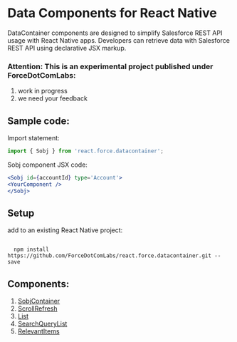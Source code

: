 # Data Components for React Native

DataContainer components are designed to simplify Salesforce REST API usage with React Native apps.
Developers can retrieve data with Salesforce REST API using declarative JSX markup.


### Attention: This is an experimental project published under ForceDotComLabs: 

1. work in progress
2. we need your feedback

## Sample code:

Import statement:

```jsx
import { Sobj } from 'react.force.datacontainer';
```

Sobj component JSX code:

```jsx
<Sobj id={accountId} type='Account'>
<YourComponent />
</Sobj>
```


## Setup

add to an existing React Native project:

```

  npm install https://github.com/ForceDotComLabs/react.force.datacontainer.git --save

```

## Components:
1. [SobjContainer](/src/SobjContainer)
2. [ScrollRefresh](/src/ScrollRefresh)
3. [List](/src/List)
4. [SearchQueryList](/src/SearchQueryList)
5. [RelevantItems](/src/RelevantItems)
